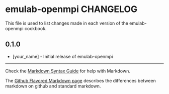 emulab-openmpi CHANGELOG
========================

This file is used to list changes made in each version of the emulab-openmpi cookbook.

0.1.0
-----
- [your_name] - Initial release of emulab-openmpi

- - -
Check the [Markdown Syntax Guide](http://daringfireball.net/projects/markdown/syntax) for help with Markdown.

The [Github Flavored Markdown page](http://github.github.com/github-flavored-markdown/) describes the differences between markdown on github and standard markdown.
